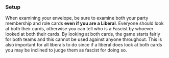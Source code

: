 ### Setup

When examining your envelope, be sure to examine both your party membership and role cards **even if you are a Liberal**. Everyone should look at both their cards, otherwise you can tell who is a Fascist by whoever looked at both their cards. By looking at both cards, the game starts fairly for both teams and this cannot be used against anyone throughout. This is also important for all liberals to do since if a liberal does look at both cards you may be inclined to judge them as fascist for doing so.

